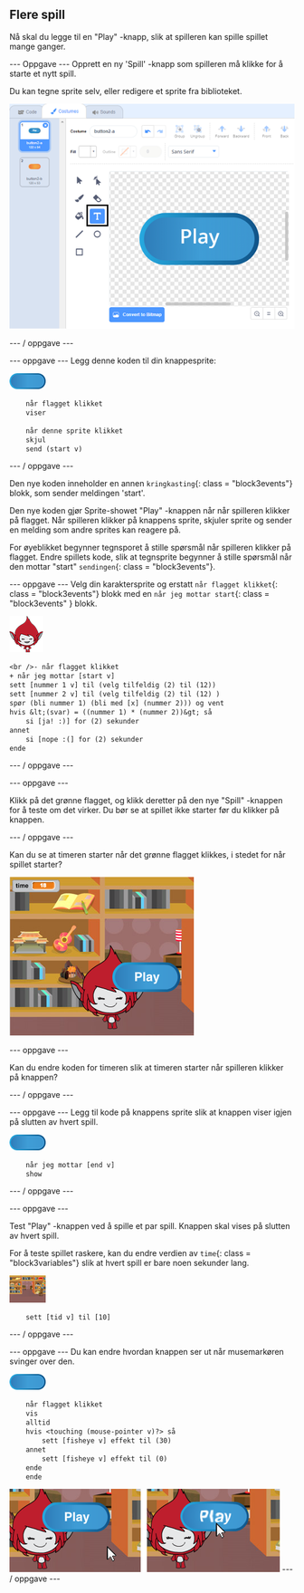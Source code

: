 ## Flere spill

Nå skal du legge til en "Play" -knapp, slik at spilleren kan spille spillet mange ganger.

\--- Oppgave \--- Opprett en ny 'Spill' -knapp som spilleren må klikke for å starte et nytt spill.

Du kan tegne sprite selv, eller redigere et sprite fra biblioteket.

![Bilde av spilleknappen](images/brain-play.png)

\--- / oppgave \---

\--- oppgave \--- Legg denne koden til din knappesprite:

![Button sprite](images/button-sprite.png)

```blocks3
    når flagget klikket
    viser

    når denne sprite klikket
    skjul
    send (start v)
```

\--- / oppgave \---

Den nye koden inneholder en annen `kringkasting`{: class = "block3events"} blokk, som sender meldingen 'start'.

Den nye koden gjør Sprite-showet "Play" -knappen når når spilleren klikker på flagget. Når spilleren klikker på knappens sprite, skjuler sprite og sender en melding som andre sprites kan reagere på.

For øyeblikket begynner tegnsporet å stille spørsmål når spilleren klikker på flagget. Endre spillets kode, slik at tegnsprite begynner å stille spørsmål når den mottar "start" `sendingen`{: class = "block3events"}.

\--- oppgave \--- Velg din karaktersprite og erstatt `når flagget klikket`{: class = "block3events"} blokk med en `når jeg mottar start`{: class = "block3events" } blokk.

![Character sprite](images/giga-sprite.png)

```blocks3
<br />- når flagget klikket
+ når jeg mottar [start v]
sett [nummer 1 v] til (velg tilfeldig (2) til (12))
sett [nummer 2 v] til (velg tilfeldig (2) til (12) )
spør (bli nummer 1) (bli med [x] (nummer 2))) og vent
hvis &lt;(svar) = ((nummer 1) * (nummer 2))&gt; så
    si [ja! :)] for (2) sekunder
annet
    si [nope :(] for (2) sekunder
ende
```

\--- / oppgave \---

\--- oppgave \---

Klikk på det grønne flagget, og klikk deretter på den nye "Spill" -knappen for å teste om det virker. Du bør se at spillet ikke starter før du klikker på knappen.

\--- / oppgave \---

Kan du se at timeren starter når det grønne flagget klikkes, i stedet for når spillet starter?

![Timeren er startet](images/brain-timer-bug.png)

\--- oppgave \---

Kan du endre koden for timeren slik at timeren starter når spilleren klikker på knappen?

\--- / oppgave \---

\--- oppgave \--- Legg til kode på knappens sprite slik at knappen viser igjen på slutten av hvert spill.

![Button sprite](images/button-sprite.png)

```blocks3
    når jeg mottar [end v]
    show
```

\--- / oppgave \---

\--- oppgave \---

Test "Play" -knappen ved å spille et par spill. Knappen skal vises på slutten av hvert spill.

For å teste spillet raskere, kan du endre verdien av `time`{: class = "block3variables"} slik at hvert spill er bare noen sekunder lang.

![Scene](images/stage-sprite.png)

```blocks3
    sett [tid v] til [10]
```

\--- / oppgave \---

\--- oppgave \--- Du kan endre hvordan knappen ser ut når musemarkøren svinger over den.

![Knapp](images/button-sprite.png)

```blocks3
    når flagget klikket
    vis
    alltid
    hvis <touching (mouse-pointer v)?> så
        sett [fisheye v] effekt til (30)
    annet
        sett [fisheye v] effekt til (0)
    ende
    ende
```

![skjermbilde](images/brain-fisheye.png) \--- / oppgave \---